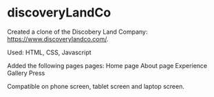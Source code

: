 # discoveryLandCo

Created a clone of the Discobery Land Company: https://www.discoverylandco.com/.

Used: HTML, CSS, Javascript

Added the following pages pages:
  Home page
  About page
  Experience
  Gallery
  Press

Compatible on phone screen, tablet screen and laptop screen.
